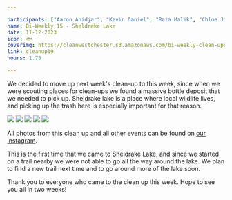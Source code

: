 ```yaml
---

participants: ["Aaron Anidjar", "Kevin Daniel", "Raza Malik", "Chloe Ji", "Jayden Tang", "Kelly Deng", "Sonya Chen"]
name: Bi-Weekly 15 - Sheldrake Lake
date: 11-12-2023
icon: 🐟
coverimg: https://cleanwestchester.s3.amazonaws.com/bi-weekly-clean-ups/clean-up-20/cleanup19-10.jpg
link: cleanup19
hours: 1.75

---
```


We decided to move up next week's clean-up to this week, since when we were scouting places for clean-ups we found a massive bottle deposit that we needed to pick up. Sheldrake lake is a place where local wildlife lives, and picking up the trash here is especially important for that reason.

![](https://cleanwestchester.s3.amazonaws.com/bi-weekly-clean-ups/clean-up-20/cleanup19-2.jpg)
![](https://cleanwestchester.s3.amazonaws.com/bi-weekly-clean-ups/clean-up-20/cleanup19-7.jpg)
![](https://cleanwestchester.s3.amazonaws.com/bi-weekly-clean-ups/clean-up-20/cleanup19-5.jpg)
![](https://cleanwestchester.s3.amazonaws.com/bi-weekly-clean-ups/clean-up-20/cleanup19-8.jpg)
![](https://cleanwestchester.s3.amazonaws.com/bi-weekly-clean-ups/clean-up-20/cleanup19-9.jpg)

All photos from this clean up and all other events can be found on [our instagram](https://www.instagram.com/cleanwestchester/).

This is the first time that we came to Sheldrake Lake, and since we started on a trail nearby we were not able to go all the way around the lake. We plan to find a new trail next time and to go around more of the lake soon.

Thank you to everyone who came to the clean up this week. Hope to see you all in two weeks! 